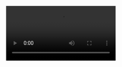 
<video controls>
  <source src="Interfaces Team Small.mp4" type="video/mp4">
  <source src="Interfaces Team Small.mp4" type="video/webm">
  <p>Your browser doesn't support HTML5 video. Here is
     a <a href="Interfaces Team Small.mp4">link to the video</a> instead.</p>
</video>
